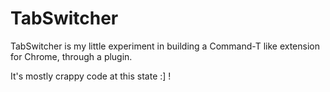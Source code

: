 # TabSwitcher 

TabSwitcher is my little experiment in building a Command-T like
extension for Chrome, through a plugin.

It's mostly crappy code at this state :] !
